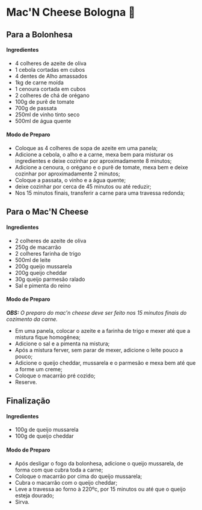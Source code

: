 # Mac'N Cheese Bologna :shallow_pan_of_food:

## Para a Bolonhesa

#### Ingredientes

- 4 colheres de azeite de oliva
- 1 cebola cortadas em cubos
- 4 dentes de Alho amassados
- 1kg de carne moída
- 1 cenoura cortada em cubos
- 2 colheres de chá de orégano
- 100g de purê de tomate
- 700g de passata
- 250ml de vinho tinto seco
- 500ml de água quente

#### Modo de Preparo

- Coloque as 4 colheres de sopa de azeite em uma panela;
- Adicione a cebola, o alho e a carne, mexa bem para misturar os ingredientes e deixe cozinhar por aproximadamente 8 minutos;
- Adicione a cenoura, o orégano e o purê de tomate, mexa bem e deixe cozinhar por aproximadamente 2 minutos;
- Coloque a passata, o vinho e a água quente;
- deixe cozinhar por cerca de 45 minutos ou até reduzir;
- Nos 15 minutos finais, transferir a carne para uma travessa redonda;

## Para o Mac'N Cheese

#### Ingredientes

- 2 colheres de azeite de oliva
- 250g de macarrão
- 2 colheres farinha de trigo
- 500ml de leite
- 200g queijo mussarela
- 200g queijo cheddar
- 30g queijo parmesão ralado
- Sal e pimenta do reino

#### Modo de Preparo

***OBS:** O preparo do mac'n cheese deve ser feito nos 15 minutos finais do cozimento da carne.*

- Em uma panela, colocar o azeite e a farinha de trigo e mexer até que a mistura fique homogênea;
- Adicione o sal e a pimenta na mistura;
- Após a mistura ferver, sem parar de mexer, adicione o leite pouco a pouco;
- Adicione o queijo cheddar, mussarela e o parmesão e mexa bem até que a forme um creme;
- Coloque o macarrão pré cozido;
- Reserve.

## Finalização

#### Ingredientes

- 100g de queijo mussarela
- 100g de queijo cheddar

#### Modo de Preparo

- Após desligar o fogo da bolonhesa, adicione o queijo mussarela, de forma com que cubra toda a carne;
- Coloque o macarrão por cima do queijo mussarela;
- Cubra o macarrão com o queijo cheddar;
- Leve a travessa ao forno à 220ºc, por 15 minutos ou até que o queijo esteja dourado;
- Sirva.